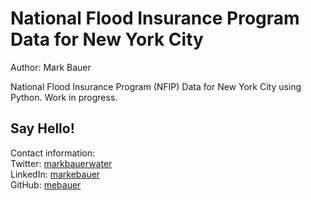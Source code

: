 # National Flood Insurance Program Data for New York City
Author: Mark Bauer

National Flood Insurance Program (NFIP) Data for New York City using Python. Work in progress.

## Say Hello!
Contact information:  
Twitter: [markbauerwater](https://twitter.com/markbauerwater)   
LinkedIn: [markebauer](https://www.linkedin.com/in/markebauer/)  
GitHub: [mebauer](https://github.com/mebauer)
